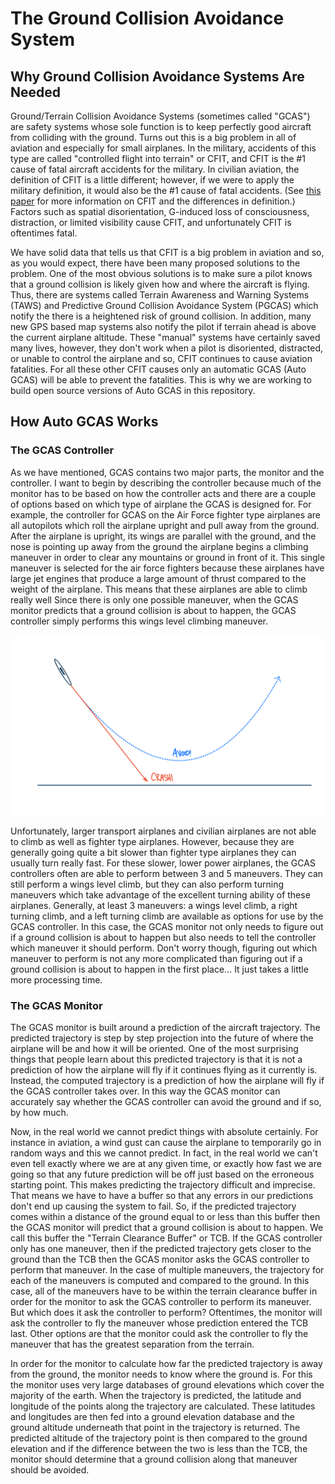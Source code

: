 # The Ground Collision Avoidance System

## Why Ground Collision Avoidance Systems Are Needed

Ground/Terrain Collision Avoidance Systems (sometimes called "GCAS") are safety systems whose sole function is to keep perfectly good aircraft from colliding with the ground. Turns out this is a big problem in all of aviation and especially for small airplanes. In the military, accidents of this type are called "controlled flight into terrain" or CFIT, and CFIT is the #1 cause of fatal aircraft accidents for the military.  In civilian aviation, the definition of CFIT is a little different; however, if we were to apply the military definition, it would also be the #1 cause of fatal accidents.  (See [this paper][1] for more information on CFIT and the differences in definition.)   Factors such as spatial disorientation, G-induced loss of consciousness, distraction, or limited visibility cause CFIT, and unfortunately CFIT is oftentimes fatal.

We have solid data that tells us that CFIT is a big problem in aviation and so, as you would expect, there have been many proposed solutions to the problem.  One of the most obvious solutions is to make sure a pilot knows that a ground collision is likely given how and where the aircraft is flying.  Thus, there are systems called Terrain Awareness and Warning Systems (TAWS) and Predictive Ground Collision Avoidance System (PGCAS) which notify the there is a heightened risk of ground collision. In addition, many new GPS based map systems also notify the pilot if terrain ahead is above the current airplane altitude.  These "manual" systems have certainly saved many lives, however, they don't work when a pilot is disoriented, distracted, or unable to control the airplane and so, CFIT continues to cause aviation fatalities.  For all these other CFIT causes only an automatic GCAS (Auto GCAS) will be able to prevent the fatalities.  This is why we are working to build open source versions of Auto GCAS in this repository.

## How Auto GCAS Works



### The GCAS Controller

As we have mentioned, GCAS contains two major parts, the monitor and the controller. I want to begin by describing the controller because much of the monitor has to be based on how the controller acts and there are a couple of options based on which type of airplane the GCAS is designed for. For example, the controller for GCAS on the Air Force fighter type airplanes are all autopilots which roll the airplane upright and pull away from the ground. After the airplane is upright, its wings are parallel with the ground, and the nose is pointing up away from the ground the airplane begins a climbing maneuver in order to clear any mountains or ground in front of it. This single maneuver is selected for the air force fighters because these airplanes have large jet engines that produce a large amount of thrust compared to the weight of the airplane. This means that these airplanes are able to climb really well Since there is only one possible maneuver, when the GCAS monitor predicts that a ground collision is about to happen, the GCAS controller simply performs this wings level climbing maneuver. 

<!-- FIGURE: CONTROLLER INTRO -->
![GCAS Controller](img/intro/GCASControllerIntro.png)

Unfortunately, larger transport airplanes and civilian airplanes are not able to climb as well as fighter type airplanes. However, because they are generally going quite a bit slower than fighter type airplanes they can usually turn really fast. For these slower, lower power airplanes, the GCAS controllers often are able to perform between 3 and 5 maneuvers. They can still perform a wings level climb, but they can also perform turning maneuvers which take advantage of the excellent turning ability of these airplanes. Generally, at least 3 maneuvers: a wings level climb, a right turning climb, and a left turning climb are available as options for use by the GCAS controller. In this case, the GCAS monitor not only needs to figure out if a ground collision is about to happen but also needs to tell the controller which maneuver it should perform. Don't worry though, figuring out which maneuver to perform is not any more complicated than figuring out if a ground collision is about to happen in the first place... It just takes a little more processing time.

### The GCAS Monitor

The GCAS monitor is built around a prediction of the aircraft trajectory. The predicted trajectory is step by step projection into the future of where the airplane will be and how it will be oriented. One of the most surprising things that people learn about this predicted trajectory is that it is not a prediction of how the airplane will fly if it continues flying as it currently is. Instead, the computed trajectory is a prediction of how the airplane will fly if the GCAS controller takes over. In this way the GCAS monitor can accurately say whether the GCAS controller can avoid the ground and if so, by how much.

Now, in the real world we cannot predict things with absolute certainly. For instance in aviation, a wind gust can cause the airplane to temporarily go in random ways and this we cannot predict. In fact, in the real world we can't even tell exactly where we are at any given time, or exactly how fast we are going so that any future prediction will be off just based on the erroneous starting point. This makes predicting the trajectory difficult and imprecise. That means we have to have a buffer so that any errors in our predictions don't end up causing the system to fail. So, if the predicted trajectory comes within a distance of the ground equal to or less than this buffer then the GCAS monitor will predict that a ground collision is about to happen. We call this buffer the "Terrain Clearance Buffer" or TCB. If the GCAS controller only has one maneuver, then if the predicted trajectory gets closer to the ground than the TCB then the GCAS monitor asks the GCAS controller to perform that maneuver. In the case of multiple maneuvers, the trajectory for each of the maneuvers is computed and compared to the ground. In this case, all of the maneuvers have to be within the terrain clearance buffer in order for the monitor to ask the GCAS controller to perform its maneuver. But which does it ask the controller to perform? Oftentimes, the monitor will ask the controller to fly the maneuver whose prediction entered the TCB last. Other options are that the monitor could ask the controller to fly the maneuver that has the greatest separation from the terrain.

In order for the monitor to calculate how far the predicted trajectory is away from the ground, the monitor needs to know where the ground is. For this the monitor uses very large databases of ground elevations which cover the majority of the earth. When the trajectory is predicted, the latitude and longitude of the points along the trajectory are calculated. These latitudes and longitudes are then fed into a ground elevation database and the ground altitude underneath that point in the trajectory is returned. The predicted altitude of the trajectory point is then compared to the ground elevation and if the difference between the two is less than the TCB, the monitor should determine that a ground collision along that maneuver should be avoided.

[1]: https://www.researchgate.net/publication/365100080_How_Digital_Safety_Systems_Could_Revolutionize_Aviation_Safety
